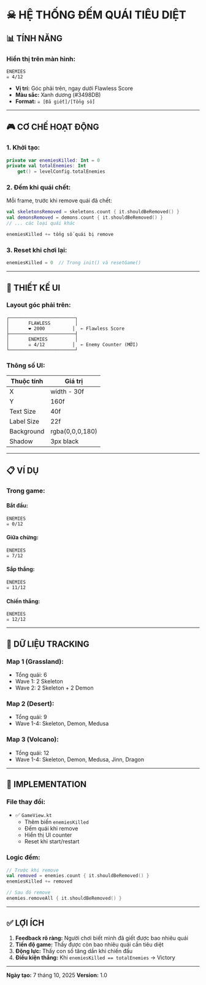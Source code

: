 # ☠ HỆ THỐNG ĐẾM QUÁI TIÊU DIỆT

## 📊 TÍNH NĂNG

### **Hiển thị trên màn hình:**

```
ENEMIES
☠ 4/12
```

- **Vị trí:** Góc phải trên, ngay dưới Flawless Score
- **Màu sắc:** Xanh dương (#3498DB)
- **Format:** `☠ [Đã giết]/[Tổng số]`

---

## 🎮 CƠ CHẾ HOẠT ĐỘNG

### **1. Khởi tạo:**

```kotlin
private var enemiesKilled: Int = 0
private val totalEnemies: Int
    get() = levelConfig.totalEnemies
```

### **2. Đếm khi quái chết:**

Mỗi frame, trước khi remove quái đã chết:

```kotlin
val skeletonsRemoved = skeletons.count { it.shouldBeRemoved() }
val demonsRemoved = demons.count { it.shouldBeRemoved() }
// ... các loại quái khác

enemiesKilled += tổng số quái bị remove
```

### **3. Reset khi chơi lại:**

```kotlin
enemiesKilled = 0  // Trong init() và resetGame()
```

---

## 🎨 THIẾT KẾ UI

### **Layout góc phải trên:**

```
┌────────────────────────┐
│       FLAWLESS         │
│       ❤ 2000          │  ← Flawless Score
├────────────────────────┤
│       ENEMIES          │
│       ☠ 4/12          │  ← Enemy Counter (MỚI)
└────────────────────────┘
```

### **Thông số UI:**

| Thuộc tính | Giá trị         |
| ---------- | --------------- |
| X          | width - 30f     |
| Y          | 160f            |
| Text Size  | 40f             |
| Label Size | 22f             |
| Background | rgba(0,0,0,180) |
| Shadow     | 3px black       |

---

## 📋 VÍ DỤ

### **Trong game:**

#### **Bắt đầu:**

```
ENEMIES
☠ 0/12
```

#### **Giữa chừng:**

```
ENEMIES
☠ 7/12
```

#### **Sắp thắng:**

```
ENEMIES
☠ 11/12
```

#### **Chiến thắng:**

```
ENEMIES
☠ 12/12
```

---

## 💾 DỮ LIỆU TRACKING

### **Map 1 (Grassland):**

- Tổng quái: 6
- Wave 1: 2 Skeleton
- Wave 2: 2 Skeleton + 2 Demon

### **Map 2 (Desert):**

- Tổng quái: 9
- Wave 1-4: Skeleton, Demon, Medusa

### **Map 3 (Volcano):**

- Tổng quái: 12
- Wave 1-4: Skeleton, Demon, Medusa, Jinn, Dragon

---

## 🔧 IMPLEMENTATION

### **File thay đổi:**

- ✅ `GameView.kt`
  - Thêm biến `enemiesKilled`
  - Đếm quái khi remove
  - Hiển thị UI counter
  - Reset khi start/restart

### **Logic đếm:**

```kotlin
// Trước khi remove
val removed = enemies.count { it.shouldBeRemoved() }
enemiesKilled += removed

// Sau đó remove
enemies.removeAll { it.shouldBeRemoved() }
```

---

## ✅ LỢI ÍCH

1. **Feedback rõ ràng:** Người chơi biết mình đã giết được bao nhiêu quái
2. **Tiến độ game:** Thấy được còn bao nhiêu quái cần tiêu diệt
3. **Động lực:** Thấy con số tăng dần khi chiến đấu
4. **Điều kiện thắng:** Khi `enemiesKilled == totalEnemies` → Victory

---

**Ngày tạo:** 7 tháng 10, 2025
**Version:** 1.0
